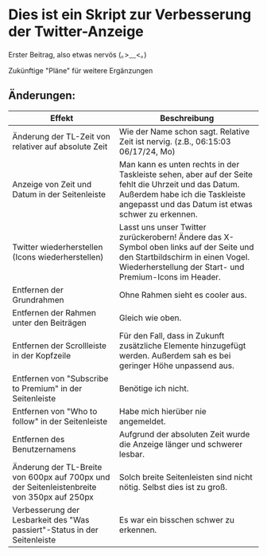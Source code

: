 # Dies ist ein Skript zur Verbesserung der Twitter-Anzeige

Erster Beitrag, also etwas nervös (｡>﹏<｡)

Zukünftige "Pläne" für weitere Ergänzungen

## Änderungen:

| Effekt                                                                                     | Beschreibung                                                                                                                                                                                 |
| ------------------------------------------------------------------------------------------ | -------------------------------------------------------------------------------------------------------------------------------------------------------------------------------------------- |
| Änderung der TL-Zeit von relativer auf absolute Zeit                                       | Wie der Name schon sagt. Relative Zeit ist nervig. (z.B., 06:15:03 06/17/24, Mo)                                                                                                             |
| Anzeige von Zeit und Datum in der Seitenleiste                                             | Man kann es unten rechts in der Taskleiste sehen, aber auf der Seite fehlt die Uhrzeit und das Datum. Außerdem habe ich die Taskleiste angepasst und das Datum ist etwas schwer zu erkennen. |
| Twitter wiederherstellen (Icons wiederherstellen)                                          | Lasst uns unser Twitter zurückerobern! Ändere das X-Symbol oben links auf der Seite und den Startbildschirm in einen Vogel. Wiederherstellung der Start- und Premium-Icons im Header.        |
| Entfernen der Grundrahmen                                                                  | Ohne Rahmen sieht es cooler aus.                                                                                                                                                             |
| Entfernen der Rahmen unter den Beiträgen                                                   | Gleich wie oben.                                                                                                                                                                             |
| Entfernen der Scrollleiste in der Kopfzeile                                                | Für den Fall, dass in Zukunft zusätzliche Elemente hinzugefügt werden. Außerdem sah es bei geringer Höhe unpassend aus.                                                                      |
| Entfernen von "Subscribe to Premium" in der Seitenleiste                                   | Benötige ich nicht.                                                                                                                                                                          |
| Entfernen von "Who to follow" in der Seitenleiste                                          | Habe mich hierüber nie angemeldet.                                                                                                                                                           |
| Entfernen des Benutzernamens                                                               | Aufgrund der absoluten Zeit wurde die Anzeige länger und schwerer lesbar.                                                                                                                    |
| Änderung der TL-Breite von 600px auf 700px und der Seitenleistenbreite von 350px auf 250px | Solch breite Seitenleisten sind nicht nötig. Selbst dies ist zu groß.                                                                                                                        |
| Verbesserung der Lesbarkeit des "Was passiert"-Status in der Seitenleiste                  | Es war ein bisschen schwer zu erkennen.                                                                                                                                                      |
